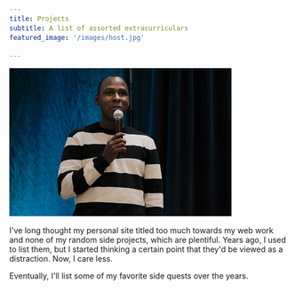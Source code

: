 ```yaml
---
title: Projects
subtitle: A list of assorted extracurriculars
featured_image: '/images/host.jpg'

---
```

![](/images/ron_bronson_400.jpg)

I've long thought my personal site titled too much towards my web work and none of my random side projects, which are plentiful. Years ago, I used to list them, but I started thinking a certain point that they'd be viewed as a distraction. Now, I care less.

Eventually, I'll list some of my favorite side quests over the years.